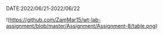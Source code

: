 DATE:2022/06/21-2022/06/22

!(https://github.com/ZamMar15/wt-lab-assignment/blob/master/Assignment/Assignment-8/table.png)
